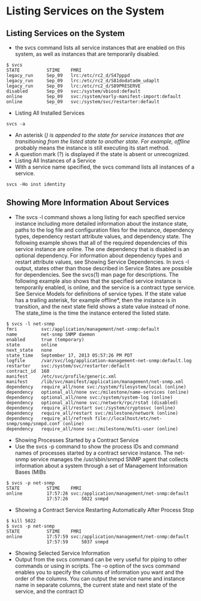 # Listing Services on the System

## Listing Services on the System

- the svcs command lists all service instances that are enabled on this system, as well as instances that are temporarily disabled.

```
$ svcs
STATE          STIME    FMRI
legacy_run     Sep_09   lrc:/etc/rc2_d/S47pppd
legacy_run     Sep_09   lrc:/etc/rc2_d/S81dodatadm_udaplt
legacy_run     Sep_09   lrc:/etc/rc2_d/S89PRESERVE
disabled       Sep_09   svc:/system/vbiosd:default
online         Sep_09   svc:/system/early-manifest-import:default
online         Sep_09   svc:/system/svc/restarter:default
```

- Listing All Installed Services

```
svcs -a
```

- An asterisk (_) is appended to the state for service instances that are transitioning from the listed state to another state. For example, offline_ probably means the instance is still executing its start method.
- A question mark (?) is displayed if the state is absent or unrecognized.
- Listing All Instances of a Service
- With a service name specified, the svcs command lists all instances of a service.

```
svcs -Ho inst identity
```

## Showing More Information About Services

- The svcs -l command shows a long listing for each specified service instance including more detailed information about the instance state, paths to the log file and configuration files for the instance, dependency types, dependency restart attribute values, and dependency state. The following example shows that all of the required dependencies of this service instance are online. The one dependency that is disabled is an optional dependency. For information about dependency types and restart attribute values, see Showing Service Dependencies. In svcs -l output, states other than those described in Service States are possible for dependencies. See the svcs(1) man page for descriptions. The following example also shows that the specified service instance is temporarily enabled, is online, and the service is a contract type service. See Service Models for definitions of service types. If the state value has a trailing asterisk, for example offline\*, then the instance is in transition, and the next state field shows a state value instead of none. The state_time is the time the instance entered the listed state.

```
$ svcs -l net-snmp
fmri         svc:/application/management/net-snmp:default
name         net-snmp SNMP daemon
enabled      true (temporary)
state        online
next_state   none
state_time   September 17, 2013 05:57:26 PM PDT
logfile      /var/svc/log/application-management-net-snmp:default.log
restarter    svc:/system/svc/restarter:default
contract_id  160
manifest     /etc/svc/profile/generic.xml
manifest     /lib/svc/manifest/application/management/net-snmp.xml
dependency   require_all/none svc:/system/filesystem/local (online)
dependency   optional_all/none svc:/milestone/name-services (online)
dependency   optional_all/none svc:/system/system-log (online)
dependency   optional_all/none svc:/network/rpc/rstat (disabled)
dependency   require_all/restart svc:/system/cryptosvc (online)
dependency   require_all/restart svc:/milestone/network (online)
dependency   require_all/refresh file://localhost/etc/net-snmp/snmp/snmpd.conf (online)
dependency   require_all/none svc:/milestone/multi-user (online)
```

- Showing Processes Started by a Contract Service
- Use the svcs -p command to show the process IDs and command names of processes started by a contract service instance. The net-snmp service manages the /usr/sbin/snmpd SNMP agent that collects information about a system through a set of Management Information Bases (MIBs

```
$ svcs -p net-snmp
STATE          STIME    FMRI
online         17:57:26 svc:/application/management/net-snmp:default
               17:57:26     5022 snmpd
```

- Showing a Contract Service Restarting Automatically After Process Stop

```
$ kill 5022
$ svcs -p net-snmp
STATE          STIME    FMRI
online         17:57:59 svc:/application/management/net-snmp:default
               17:57:59     5037 snmpd
```

- Showing Selected Service Information
- Output from the svcs command can be very useful for piping to other commands or using in scripts. The -o option of the svcs command enables you to specify the columns of information you want and the order of the columns. You can output the service name and instance name in separate columns, the current state and next state of the service, and the contract ID
